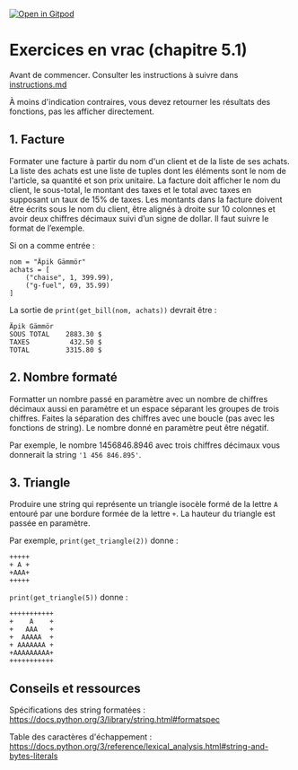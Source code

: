 [![Open in Gitpod](https://gitpod.io/button/open-in-gitpod.svg)](https://gitpod-redirect-0.herokuapp.com/)

# Exercices en vrac (chapitre 5.1)

Avant de commencer. Consulter les instructions à suivre dans [instructions.md](instructions.md)

À moins d'indication contraires, vous devez retourner les résultats des fonctions, pas les afficher directement.

## 1. Facture

Formater une facture à partir du nom d'un client et de la liste de ses achats. La liste des achats est une liste de tuples dont les éléments sont le nom de l'article, sa quantité et son prix unitaire. La facture doit afficher le nom du client, le sous-total, le montant des taxes et le total avec taxes en supposant un taux de 15% de taxes. Les montants dans la facture doivent être écrits sous le nom du client, être alignés à droite sur 10 colonnes et avoir deux chiffres décimaux suivi d’un signe de dollar. Il faut suivre le format de l’exemple.

Si on a comme entrée :
```
nom = "Äpik Gämmör"
achats = [
    ("chaise", 1, 399.99),
    ("g-fuel", 69, 35.99)
]
```
La sortie de `print(get_bill(nom, achats))` devrait être :
```
Äpik Gämmör
SOUS TOTAL    2883.30 $
TAXES          432.50 $
TOTAL         3315.80 $
```

## 2. Nombre formaté

Formatter un nombre passé en paramètre avec un nombre de chiffres décimaux aussi en paramètre et un espace séparant les groupes de trois chiffres. Faites la séparation des chiffres avec une boucle (pas avec les fonctions de string). Le nombre donné en paramètre peut être négatif.

Par exemple, le nombre 1456846.8946 avec trois chiffres décimaux vous donnerait la string `'1 456 846.895'`.

## 3. Triangle

Produire une string qui représente un triangle isocèle formé de la lettre `A` entouré par une bordure formée de la lettre `+`. La hauteur du triangle est passée en paramètre.

Par exemple, `print(get_triangle(2))` donne :
```
+++++
+ A +
+AAA+
+++++
```
`print(get_triangle(5))` donne :
```
+++++++++++
+    A    +
+   AAA   +
+  AAAAA  +
+ AAAAAAA +
+AAAAAAAAA+
+++++++++++
```

## Conseils et ressources

Spécifications des string formatées : https://docs.python.org/3/library/string.html#formatspec

Table des caractères d'échappement : https://docs.python.org/3/reference/lexical_analysis.html#string-and-bytes-literals
